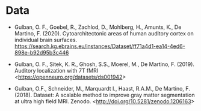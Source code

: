 # Data
- Gulban, O. F., Goebel, R., Zachlod, D., Mohlberg, H., Amunts, K., De Martino, F. (2020). Cytoarchitectonic areas of human auditory cortex on individual brain surfaces. <https://search.kg.ebrains.eu/instances/Dataset/ff71a4d1-ea14-4ed6-898e-b92d95b3c446>

- Gulban, O. F., Sitek, K. R., Ghosh, S.S., Moerel, M., De Martino, F. (2019). Auditory localization with 7T fMRI <<https://openneuro.org/datasets/ds001942>>

- Gulban, O.F., Schneider, M., Marquardt I., Haast, R.A.M., De Martino, F. (2018). Dataset: A scalable method to improve gray matter segmentation at ultra high field MRI. Zenodo. <<http://doi.org/10.5281/zenodo.1206163>>
